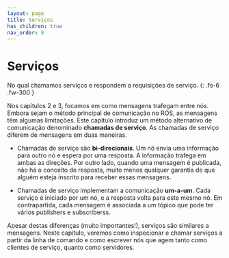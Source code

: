 ```yaml
---
layout: page
title: Serviços
has_children: true
nav_order: 9
---
```


# Serviços

No qual chamamos serviços e respondem a requisições de serviço. 
{: .fs-6 .fw-300 }

Nos capítulos 2 e 3, focamos em como mensagens trafegam entre nós. Embora sejam o método principal de comunicação no ROS, as mensagens têm algumas limitações. Este capítulo introduz um método alternativo de comunicação denominado  **chamadas de serviço**. As chamadas de serviço diferem de mensagens em duas maneiras. 

- Chamadas de serviço são **bi-direcionais**. Um nó envia uma informação para outro nó e espera por uma resposta. A informação trafega em ambas as direções. Por outro lado, quando uma mensagem é publicada, não há o conceito de resposta, muito menos qualquer garantia de que alguém esteja inscrito para receber essas mensagens. 

- Chamadas de serviço implementam a comunicação **um-a-um**. Cada serviço é iniciado por um nó, e a resposta volta para este mesmo nó. Em contrapartida, cada mensagem é associada a um tópico que pode ter vários publishers e subscriberss. 

Apesar destas diferenças (muito importantes!), serviços são similares a mensagens. Neste capítulo, veremos como inspecionar e chamar serviços a partir da linha de comando e como escrever nós que agem tanto como clientes de serviço, quanto como servidores. 
